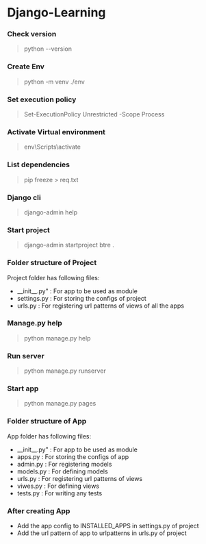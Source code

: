 # Django-Learning

### Check version
> python --version

### Create Env
> python -m venv ./env

### Set execution policy
> Set-ExecutionPolicy Unrestricted -Scope Process

### Activate Virtual environment
> env\Scripts\activate

### List dependencies 
> pip freeze > req.txt

### Django cli
> django-admin help

### Start project
> django-admin startproject btre .

### Folder structure of Project
Project folder has following files:
* \_\_init\_\_.py" : For app to be used as module
* settings.py : For storing the configs of project
* urls.py : For registering url patterns of views of all the apps

### Manage.py help
> python manage.py help

### Run server
> python manage.py runserver

### Start app
> python manage.py pages

### Folder structure of App
App folder has following files:
* \_\_init\_\_.py" : For app to be used as module
* apps.py : For storing the configs of app
* admin.py : For registering models
* models.py : For defining models
* urls.py : For registering url patterns of views
* viwes.py : For defining views
* tests.py : For writing any tests

### After creating App
* Add the app config to INSTALLED_APPS in settings.py of project
* Add the url pattern of app to urlpatterns in urls.py of project